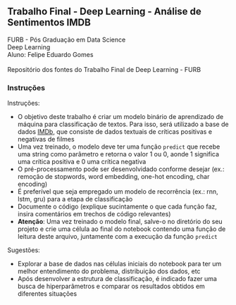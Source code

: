 ## Trabalho Final - Deep Learning - Análise de Sentimentos IMDB

FURB - Pós Graduação em Data Science<br/>
Deep Learning<br/>
Aluno: Felipe Eduardo Gomes<br/><br/>
Repositório dos fontes do Trabalho Final de Deep Learning - FURB

### Instruções

Instruções:
- O objetivo deste trabalho é criar um modelo binário de aprendizado de máquina para classificação de textos. 
Para isso, será utilizado a base de dados [IMDb](http://ai.stanford.edu/~amaas/data/sentiment/), que consiste de dados textuais de críticas positivas e negativas de filmes
- Uma vez treinado, o modelo deve ter uma função `predict` que recebe uma string como parâmetro e retorna o valor 1 ou 0, aonde 1 significa uma crítica positiva e 0 uma crítica negativa
- O pré-processamento pode ser desenvolvidado conforme desejar (ex.: remoção de stopwords, word embedding, one-hot encoding, char encoding)
- É preferível que seja empregado um modelo de recorrência (ex.: rnn, lstm, gru) para a etapa de classificação
- Documente o código (explique sucintamente o que cada função faz, insira comentários em trechos de código relevantes)
- **Atenção**: Uma vez treinado o modelo final, salve-o no diretório do seu projeto e crie uma célula ao final do notebook contendo uma função de leitura deste arquivo, juntamente com a execução da função `predict`

Sugestões:
- Explorar a base de dados nas células iniciais do notebook para ter um melhor entendimento do problema, distribuição dos dados, etc
- Após desenvolver a estrutura de classificação, é indicado fazer uma busca de hiperparâmetros e comparar os resultados obtidos em diferentes situações